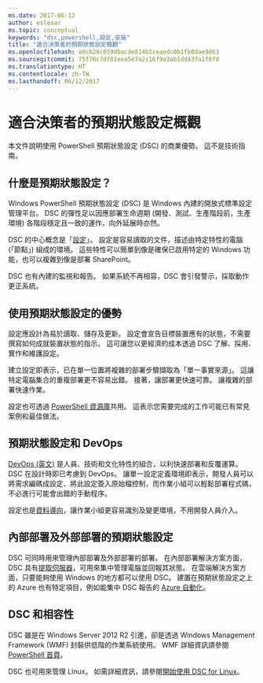 ```yaml
---
ms.date: 2017-06-12
author: eslesar
ms.topic: conceptual
keywords: "dsc,powershell,設定,安裝"
title: "適合決策者的預期狀態設定概觀"
ms.openlocfilehash: e8cb26c659dbacde814b1ceaedc0b1fb8dae9d63
ms.sourcegitcommit: 75f70c7df01eea5e7a2c16f9a3ab1dd437a1f8fd
ms.translationtype: HT
ms.contentlocale: zh-TW
ms.lasthandoff: 06/12/2017
---
```

<a id="desired-state-configuration-overview-for-decision-makers" class="xliff"></a>
# 適合決策者的預期狀態設定概觀

本文件說明使用 PowerShell 預期狀態設定 (DSC) 的商業優勢。 這不是技術指南。

<a id="what-is-desired-state-configuration" class="xliff"></a>
## 什麼是預期狀態設定？

Windows PowerShell 預期狀態設定 (DSC) 是 Windows 內建的開放式標準設定管理平台。 DSC 的彈性足以因應部署生命週期 (開發、測試、生產階段前，生產環境) 各階段穩定且一致的運作，向外延展時亦然。 

DSC 的中心概念是「[設定](https://msdn.microsoft.com/en-us/powershell/dsc/configurations)」。
設定是容易讀取的文件，描述由特定特性的電腦 (「節點」) 組成的環境。 這些特性可以簡單到像是確保已啟用特定的 Windows 功能，也可以複雜到像是部署 SharePoint。 

DSC 也有內建的監視和報告。 如果系統不再相容，DSC 會引發警示，採取動作更正系統。 

<a id="benefits-of-using-desired-state-configuration" class="xliff"></a>
## 使用預期狀態設定的優勢

設定應設計為易於讀取、儲存及更新。 設定會宣告目標裝置應有的狀態，不需要撰寫如何成就裝置狀態的指示。 這可讓您以更經濟的成本透過 DSC 了解、採用、實作和維護設定。 

建立設定即表示，已在單一位置將複雜的部署步驟擷取為「單一事實來源」。 這讓特定電腦集合的重複部署更不容易出錯。 接著，讓部署更快速可靠。 讓複雜的部署快速作業。

設定也可透過 [PowerShell 資源庫](https://powershellgallery.com)共用。 這表示您需要完成的工作可能已有常見案例和最佳做法。


<a id="desired-state-configuration-and-devops" class="xliff"></a>
## 預期狀態設定和 DevOps

[DevOps (英文)](http://blogs.technet.com/b/ashleymcglone/archive/2015/11/20/devops-for-n00bs-ie-windows-people.aspx) 是人員、技術和文化特性的組合，以利快速部署和反覆運算。 DSC 在設計時即已考慮到 DevOps。 讓單一設定定義環境即表示，開發人員可以將需求編碼成設定、將此設定簽入原始檔控制，而作業小組可以輕鬆部署程式碼，不必進行可能會出錯的手動程序。 

設定也是[資料導向](https://msdn.microsoft.com/en-us/powershell/dsc/configdata)，讓作業小組更容易識別及變更環境，不用開發人員介入。 

<a id="desired-state-configuration-on--and-off-premises" class="xliff"></a>
## 內部部署及外部部署的預期狀態設定

DSC 可同時用來管理內部部署及外部部署的部署。 在內部部署解決方案方面，DSC 具有[提取伺服器](https://msdn.microsoft.com/en-us/powershell/dsc/pullserver)，可用來集中管理電腦並回報其狀態。 在雲端解決方案方面，只要能夠使用 Windows 的地方都可以使用 DSC。 建置在預期狀態設定之上的 Azure 也有特定項目，例如能集中 DSC 報告的 [Azure 自動化](https://azure.microsoft.com/en-us/documentation/services/automation/)。 

<a id="dsc-and-compatibility" class="xliff"></a>
## DSC 和相容性

DSC 雖是在 Windows Server 2012 R2 引進，卻是透過 Windows Management Framework (WMF) 封裝供低階的作業系統使用。 WMF 詳細資訊請參閱 [PowerShell 首頁](https://msdn.microsoft.com/en-us/powershell/)。 

DSC 也可用來管理 Linux。 如需詳細資訊，請參閱[開始使用 DSC for Linux](https://msdn.microsoft.com/en-us/powershell/dsc/lnxgettingstarted)。

